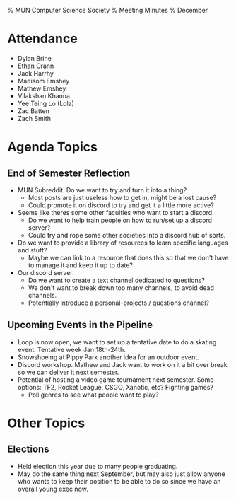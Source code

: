 % MUN Computer Science Society
% Meeting Minutes
% December 

# Attendance

* Dylan Brine
* Ethan Crann
* Jack Harrhy
* Madisom Emshey
* Mathew Emshey
* Vilakshan Khanna
* Yee Teing Lo (Lola)
* Zac Batten
* Zach Smith

# Agenda Topics

## End of Semester Reflection
- MUN Subreddit. Do we want to try and turn it into a thing? 
    - Most posts are just useless how to get in, might be a lost cause?
    - Could promote it on discord to try and get it a little more active?
- Seems like theres some other faculties who want to start a discord.
    - Do we want to help train people on how to run/set up a discord server?
    - Could try and rope some other societies into a discord hub of sorts.
- Do we want to provide a library of resources to learn specific languages and stuff?
    - Maybe we can link to a resource that does this so that we don't have to manage it and keep it up to date? 
- Our discord server.
    - Do we want to create a text channel dedicated to questions?
    - We don't want to break down too many channels, to avoid dead channels.
    - Potentially introduce a personal-projects / questions channel?

## Upcoming Events in the Pipeline
- Loop is now open, we want to set up a tentative date to do a skating event. Tentative week Jan 18th-24th. 
- Snowshoeing at Pippy Park another idea for an outdoor event. 
- Discord workshop. Mathew and Jack want to work on it a bit over break so we can deliver it next semester.
- Potential of hosting a video game tournament next semester. Some options: TF2, Rocket League, CSGO, Xanotic, etc? Fighting games? 
    - Poll genres to see what people want to play?

# Other Topics

## Elections
- Held election this year due to many people graduating.
- May do the same thing next September, but may also just allow anyone who wants to keep their position to be able to do so since we have an overall young exec now.

